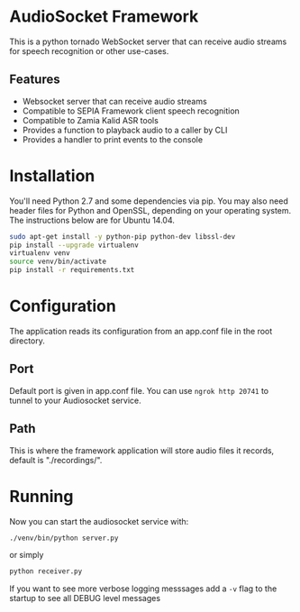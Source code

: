 # AudioSocket Framework
This is a python tornado WebSocket server that can receive audio streams for speech recognition or other use-cases.

## Features
* Websocket server that can receive audio streams
* Compatible to SEPIA Framework client speech recognition
* Compatible to Zamia Kalid ASR tools
* Provides a function to playback audio to a caller by CLI
* Provides a handler to print events to the console


# Installation

You'll need Python 2.7 and some dependencies via pip. You may also need header files for Python and OpenSSL,
depending on your operating system. The instructions below are for Ubuntu 14.04.

```bash
sudo apt-get install -y python-pip python-dev libssl-dev
pip install --upgrade virtualenv
virtualenv venv
source venv/bin/activate
pip install -r requirements.txt
```

# Configuration
The application reads its configuration from an app.conf file in the root directory.

## Port
Default port is given in app.conf file. You can use `ngrok http 20741` to tunnel to your Audiosocket service.

## Path
This is where the framework application will store audio files it records, default is "./recordings/".

# Running
Now you can start the audiosocket service with:

```bash
./venv/bin/python server.py
```
or simply
```bash
python receiver.py
```

If you want to see more verbose logging messsages add a `-v` flag to the startup to see all DEBUG level messages